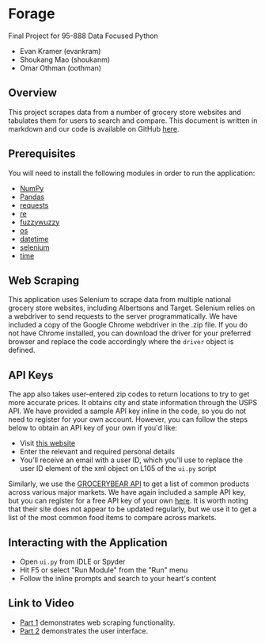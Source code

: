# Forage
Final Project for 95-888 Data Focused Python
- Evan Kramer (evankram)
- Shoukang Mao (shoukanm)
- Omar Othman (oothman)

## Overview 
This project scrapes data from a number of grocery store websites and tabulates them for users to search and compare.
This document is written in markdown and our code is available on GitHub [here](https://github.com/evan-kramer/cmu_95888_data_focused_python/tree/main/Final%20Project).

## Prerequisites
You will need to install the following modules in order to run the application: 
- [NumPy](https://numpy.org)
- [Pandas](https://pandas.pydata.org/)
- [requests](https://requests.readthedocs.io/en/master/)
- [re](https://docs.python.org/3/library/re.html)
- [fuzzywuzzy](https://anaconda.org/conda-forge/fuzzywuzzy)
- [os](https://docs.python.org/3/library/os.html)
- [datetime](https://docs.python.org/3/library/datetime.html)
- [selenium](https://selenium-python.readthedocs.io/)
- [time](https://docs.python.org/3/library/time.html)

## Web Scraping
This application uses Selenium to scrape data from multiple national grocery store websites, including Albertsons and Target. Selenium relies on a webdriver to send requests to the server programmatically. 
We have included a copy of the Google Chrome webdriver in the .zip file. If you do not have Chrome installed, you can download the driver for your preferred browser and replace the code accordingly where the `driver` object is defined.

## API Keys
The app also takes user-entered zip codes to return locations to try to get more accurate prices. It obtains city and state information through the USPS API.
We have provided a sample API key inline in the code, so you do not need to register for your own account. However, you can follow the steps below to obtain an API key of your own if you'd like:
- Visit [this website](https://registration.shippingapis.com/)
- Enter the relevant and required personal details
- You'll receive an email with a user ID, which you'll use to replace the user ID element of the xml object on L105 of the `ui.py` script

Similarly, we use the [GROCERYBEAR API](https://www.grocerybear.com) to get a list of common products across various major markets. We have again included a sample API key, but you can register for a free API key of your own [here](https://grocerybear.com/).
It is worth noting that their site does not appear to be updated regularly, but we use it to get a list of the most common food items to compare across markets.

## Interacting with the Application
- Open `ui.py` from IDLE or Spyder
- Hit F5 or select "Run Module" from the "Run" menu 
- Follow the inline prompts and search to your heart's content

## Link to Video
- [Part 1](https://www.loom.com/share/de980a0f545e487ca935d5248c20609c) demonstrates web scraping functionality.
- [Part 2]() demonstrates the user interface.